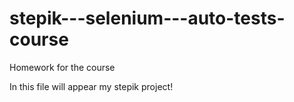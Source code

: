 # stepik---selenium---auto-tests-course
Homework for the course

In this file will appear my stepik project!
